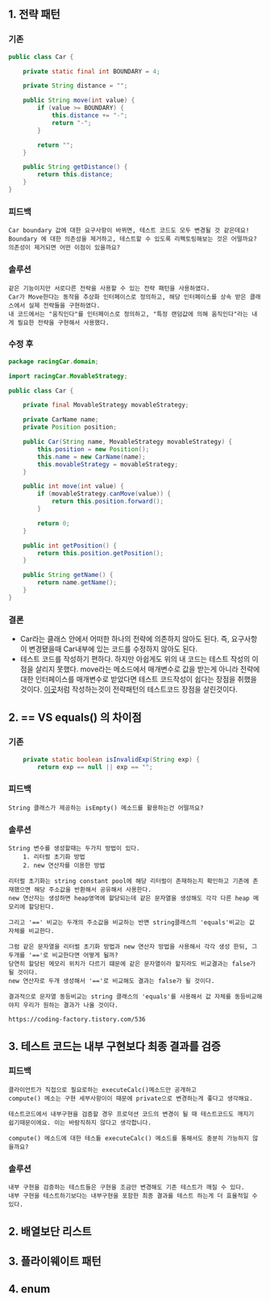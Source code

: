 

## 1. 전략 패턴

### 기존
``` java
public class Car {

    private static final int BOUNDARY = 4;

    private String distance = "";

    public String move(int value) {
        if (value >= BOUNDARY) {
            this.distance += "-";
            return "-";
        }

        return "";
    }

    public String getDistance() {
        return this.distance;
    }
}
```

### 피드백
``` 
Car boundary 값에 대한 요구사항이 바뀌면, 테스트 코드도 모두 변경될 것 같은데요!
Boundary 에 대한 의존성을 제거하고, 테스트할 수 있도록 리펙토링해보는 것은 어떨까요?
의존성이 제거되면 어떤 이점이 있을까요?
```

### 솔루션
``` 
같은 기능이지만 서로다른 전략을 사용할 수 있는 전략 패턴을 사용하였다.
Car가 Move한다는 동작을 추상화 인터페이스로 정의하고, 해당 인터페이스를 상속 받은 클래스에서 실제 전략들을 구현하였다.
내 코드에서는 "움직인다"를 인터페이스로 정의하고, "특정 랜덤값에 의해 움직인다"라는 내게 필요한 전략을 구현해서 사용했다.
``` 

### 수정 후
``` java
package racingCar.domain;

import racingCar.MovableStrategy;

public class Car {

    private final MovableStrategy movableStrategy;

    private CarName name;
    private Position position;

    public Car(String name, MovableStrategy movableStrategy) {
        this.position = new Position();
        this.name = new CarName(name);
        this.movableStrategy = movableStrategy;
    }

    public int move(int value) {
        if (movableStrategy.canMove(value)) {
            return this.position.forward();
        }

        return 0;
    }

    public int getPosition() {
        return this.position.getPosition();
    }

    public String getName() {
        return name.getName();
    }
}
```

### 결론
- Car라는 클래스 안에서 어떠한 하나의 전략에 의존하지 않아도 된다. 
즉, 요구사항이 변경됐을때 Car내부에 있는 코드를 수정하지 않아도 된다.
- 테스트 코드를 작성하기 편하다. 하지만 아쉽게도 위의 내 코드는 테스트 작성의 이점을 살리지 못했다. 
move라는 메소드에서 매개변수로 값을 받는게 아니라 전략에 대한 인터페이스를 매개변수로 받았다면 테스트 코드작성이 쉽다는 장점을 취했을 것이다. 
[이곳](https://jackjeong.tistory.com/108)처럼 작성하는것이 전략패턴의 테스트코드 장점을 살린것이다.

## 2. == VS equals() 의 차이점

### 기존
``` java
    private static boolean isInvalidExp(String exp) {
        return exp == null || exp == "";
```

### 피드백
```
String 클래스가 제공하는 isEmpty() 메소드를 활용하는건 어떨까요?
```

### 솔루션
```
String 변수를 생성할때는 두가지 방법이 있다.
    1. 리터럴 초기화 방법
    2. new 연산자를 이용한 방법

리터럴 초기화는 string constant pool에 해당 리터럴이 존재하는지 확인하고 기존에 존재했으면 해당 주소값을 반환해서 공유해서 사용한다.
new 연산자는 생성하면 heap영역에 할당되는데 같은 문자열을 생성해도 각각 다른 heap 메모리에 할당된다.

그리고 '==' 비교는 두개의 주소값을 비교하는 반면 string클래스의 'equals'비교는 값 자체를 비교한다.

그럼 같은 문자열을 리터럴 초기화 방법과 new 연산자 방법을 사용해서 각각 생성 한뒤, 그 두개를 '=='로 비교한다면 어떻게 될까?
당연히 할당된 메모리 위치가 다르기 떄문에 같은 문자열이라 할지라도 비교결과는 false가 될 것이다.
new 연산자로 두개 생성해서 '=='로 비교해도 결과는 false가 될 것이다.

결과적으로 문자열 동등비교는 string 클래스의 'equals'를 사용해서 값 자체를 동등비교해야지 우리가 원하는 결과가 나올 것이다. 

https://coding-factory.tistory.com/536

```

## 3. 테스트 코드는 내부 구현보다 최종 결과를 검증
### 피드백
```
클라이언트가 직접으로 필요로하는 executeCalc()메소드만 공개하고 
compute() 메소는 구현 세부사항이이 때문에 private으로 변경하는게 좋다고 생각해요.

테스트코드에서 내부구현을 검증할 경우 프로덕션 코드의 변경이 될 때 테스트코드도 깨지기 쉽기때문이에요. 이는 바람직하지 않다고 생각합니다.

compute() 메소드에 대한 테스틑 executeCalc() 메소드를 통해서도 충분히 가능하지 않을까요?
```

### 솔루션
```
내부 구현을 검증하는 테스트들은 구현을 조금만 변경해도 기존 테스트가 깨질 수 있다.
내부 구현을 테스트하기보다는 내부구현을 포함한 최종 결과를 테스트 하는게 더 효율적일 수 있다.
```

## 2. 배열보단 리스트

## 3. 플라이웨이트 패턴

## 4. enum

